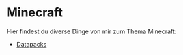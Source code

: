 # Minecraft

Hier findest du diverse Dinge von mir zum Thema Minecraft:

- [Datapacks](https://rafaelurben.github.io/minecraft/datapacks)
